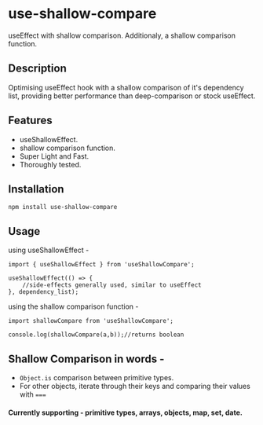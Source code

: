 # use-shallow-compare

useEffect with shallow comparison. Additionaly, a shallow comparison function.

## Description

Optimising useEffect hook with a shallow comparison of it's dependency list, providing 
better performance than deep-comparison or stock useEffect.

## Features

- useShallowEffect.
- shallow comparison function.
- Super Light and Fast.
- Thoroughly tested.

## Installation

```npm install use-shallow-compare```

## Usage

using useShallowEffect -

```
import { useShallowEffect } from 'useShallowCompare';

useShallowEffect(() => {
    //side-effects generally used, similar to useEffect
}, dependency_list);

```

using the shallow comparison function - 

```
import shallowCompare from 'useShallowCompare';

console.log(shallowCompare(a,b));//returns boolean
```

## Shallow Comparison in words -

- `Object.is` comparison between primitive types.
- For other objects, iterate through their keys and comparing their values with `===`

#### Currently supporting - primitive types, arrays, objects, map, set, date.
   

